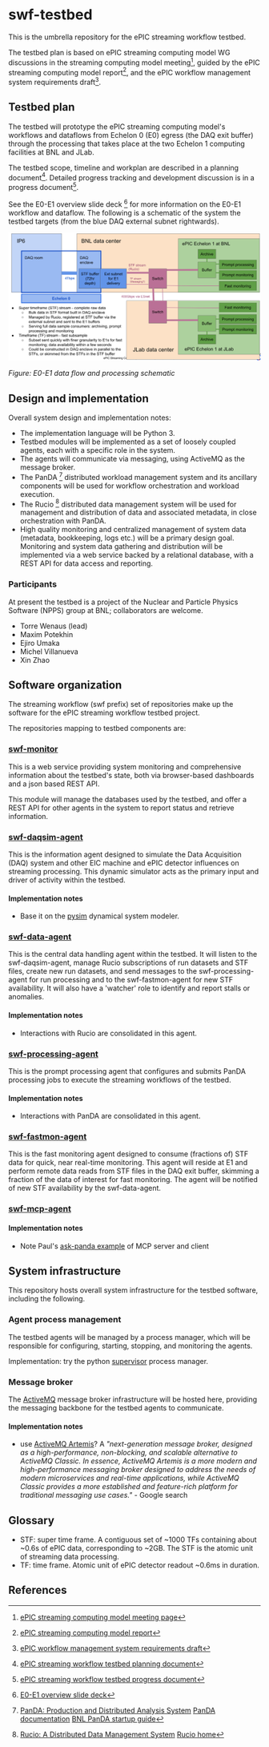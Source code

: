 # swf-testbed

This is the umbrella repository for the ePIC streaming workflow testbed.

The testbed plan is based on ePIC streaming computing model WG discussions
in the streaming computing model meeting[^1], guided by the ePIC streaming
computing model report[^2], and the ePIC workflow management system
requirements draft[^3].

## Testbed plan

The testbed will prototype the ePIC streaming computing model's workflows and
dataflows from Echelon 0 (E0) egress (the DAQ exit buffer)
through the processing that takes place at the two Echelon 1 computing
facilities at BNL and JLab.

The testbed scope, timeline and workplan are described in a planning
document[^4]. Detailed progress tracking and development discussion is in a
progress document[^5].

See the E0-E1 overview slide deck [^6] for more information on the E0-E1
workflow and dataflow.
The following is a schematic of the system the testbed targets (from the blue
DAQ external subnet rightwards).

![E0-E1 workflow schematic](images/E0-E1_workflow_schematic.png)

*Figure: E0-E1 data flow and processing schematic*

## Design and implementation

Overall system design and implementation notes:

- The implementation language will be Python 3.
- Testbed modules will be implemented as a set of loosely coupled agents, each
  with a specific role in the system.
- The agents will communicate via messaging, using ActiveMQ as the message
  broker.
- The PanDA [^7] distributed workload management system and its ancillary
  components will be used for workflow orchestration and workload execution.
- The Rucio [^8] distributed data management system will be used for
  management and distribution of data and associated metadata, in close
  orchestration with PanDA.
- High quality monitoring and centralized management of system data (metadata,
  bookkeeping, logs etc.) will be a primary design goal. Monitoring and system
  data gathering and distribution will be implemented via a web service backed
  by a relational database, with a REST API for data access and reporting.

### Participants

At present the testbed is a project of the Nuclear and Particle Physics
Software (NPPS) group at BNL; collaborators are welcome.

- Torre Wenaus (lead)
- Maxim Potekhin
- Ejiro Umaka
- Michel Villanueva
- Xin Zhao

## Software organization

The streaming workflow (swf prefix) set of repositories make up the software
for the ePIC streaming workflow testbed project.

The repositories mapping to testbed components are:

### [swf-monitor](https://github.com/BNLNPPS/swf-monitor)

This is a web service providing system monitoring and comprehensive
information about the testbed's state, both via browser-based dashboards and a
json based REST API.

This module will manage the databases used by the testbed, and offer a REST API
for other agents in the system to report status and retrieve information.

### [swf-daqsim-agent](https://github.com/BNLNPPS/swf-daqsim-agent)

This is the information agent designed to simulate the Data Acquisition (DAQ)
system and other EIC machine and ePIC detector influences on streaming
processing. This dynamic simulator acts as the primary input and driver of
activity within the testbed.

#### Implementation notes

- Base it on the [pysim](https://pypi.org/project/pysim/) dynamical system
  modeler.

### [swf-data-agent](https://github.com/BNLNPPS/swf-data-agent)

This is the central data handling agent within the testbed. It will listen to
the swf-daqsim-agent, manage Rucio subscriptions of run datasets and STF
files, create new run datasets, and send messages to the
swf-processing-agent for run processing and to the swf-fastmon-agent for new
STF availability. It will also have a 'watcher' role to identify and report
stalls or anomalies.

#### Implementation notes

- Interactions with Rucio are consolidated in this agent.

### [swf-processing-agent](https://github.com/BNLNPPS/swf-processing-agent)

This is the prompt processing agent that configures and submits PanDA
processing jobs to execute the streaming workflows of the testbed.

#### Implementation notes

- Interactions with PanDA are consolidated in this agent.

### [swf-fastmon-agent](https://github.com/BNLNPPS/swf-fastmon-agent)

This is the fast monitoring agent designed to consume (fractions of) STF data
for quick, near real-time monitoring. This agent will reside at E1 and perform
remote data reads from STF files in the DAQ exit buffer, skimming a fraction
of the data of interest for fast monitoring. The agent will be notified of new
STF availability by the swf-data-agent.

### [swf-mcp-agent](https://github.com/BNLNPPS/swf-mcp-agent)

#### Implementation notes

- Note Paul's [ask-panda example](https://github.com/PalNilsson/ask-panda) of
  MCP server and client

## System infrastructure

This repository hosts overall system infrastructure for the testbed software,
including the following.

### Agent process management

The testbed agents will be managed by a process manager, which will be
responsible for configuring, starting, stopping, and monitoring the agents.

Implementation: try the python [supervisor](http://supervisord.org/) process
manager.

### Message broker

The [ActiveMQ](https://activemq.apache.org/) message broker infrastructure will
be hosted here, providing the messaging backbone for the testbed agents to
communicate.

#### Implementation notes

- use [ActiveMQ Artemis](https://activemq.apache.org/components/artemis/)? A
  *"next-generation message broker, designed as a high-performance,
  non-blocking, and scalable alternative to ActiveMQ Classic. In essence,
  ActiveMQ Artemis is a more modern and high-performance messaging broker
  designed to address the needs of modern microservices and real-time
  applications, while ActiveMQ Classic provides a more established and
  feature-rich platform for traditional messaging use cases."* - Google search

## Glossary

- STF: super time frame. A contiguous set of ~1000 TFs containing about ~0.6s
  of ePIC data, corresponding to ~2GB. The STF is the atomic unit of
  streaming data processing.
- TF: time frame. Atomic unit of ePIC detector readout ~0.6ms in duration.

## References

[^1]: [ePIC streaming computing model meeting page](https://docs.google.com/document/d/1t5vBfgro8Kb6MKc-bz2Y67u3cOCpHK4dfepbJX-nEbE/edit?tab=t.0#heading=h.y3evqgz3sc98)

[^2]: [ePIC streaming computing model report](https://zenodo.org/records/14675920)

[^3]: [ePIC workflow management system requirements draft](https://docs.google.com/document/d/1OmAGzFgZgEP6ntuRkP51kiOqF_0uh_RPjq8wgdTwb2A/edit?tab=t.0#heading=h.g1vlz8vqp7ht)

[^4]: [ePIC streaming workflow testbed planning document](https://docs.google.com/document/d/1mPqMsjHiymkeAB7uih_8TjFIluwM8MENIWZF3EDwNrU/edit?tab=t.0)

[^5]: [ePIC streaming workflow testbed progress document](https://docs.google.com/document/d/1PUoo-W6dCeOKsD4VubYTgSxBHBUb4D5dYfVy1oLYh7E/edit?tab=t.0#heading=h.qovfena71s)

[^6]: [E0-E1 overview slide deck](https://docs.google.com/document/d/1t5vBfgro8Kb6MKc-bz2Y67u3cOCpHK4dfepbJX-nEbE/edit?tab=t.0#heading=h.y3evqgz3sc98)

[^7]: [PanDA: Production and Distributed Analysis System](https://link.springer.com/article/10.1007/s41781-024-00114-3)
  [PanDA documentation](https://panda-wms.readthedocs.io/en/latest/index.html)
  [BNL PanDA startup guide](https://docs.google.com/document/d/1zxtpDb44yNmd3qMW6CS7bXCtqZk-li2gPwIwnBfMNNI/edit?tab=t.0#heading=h.iiqfpuwcgs2k)

[^8]: [Rucio: A Distributed Data Management System](https://link.springer.com/article/10.1007/s41781-019-0026-3)
    [Rucio home](https://rucio.cern.ch/)

